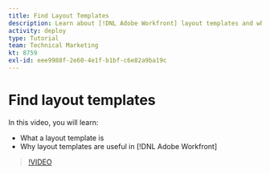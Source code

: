 ```yaml
---
title: Find Layout Templates
description: Learn about [!DNL Adobe Workfront] layout templates and why they're useful.
activity: deploy
type: Tutorial
team: Technical Marketing
kt: 8759
exl-id: eee9988f-2e60-4e1f-b1bf-c6e82a9ba19c
---
```

# Find layout templates

In this video, you will learn:

* What a layout template is
* Why layout templates are useful in [!DNL Adobe Workfront]

>[!VIDEO](https://video.tv.adobe.com/v/335072/?quality=12)
